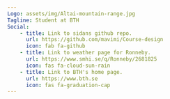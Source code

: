 ```yaml
---
Logo: assets/img/Altai-mountain-range.jpg
Tagline: Student at BTH
Social:
    - title: Link to sidans github repo.
      url: https://github.com/mavimi/Course-design
      icon: fab fa-github
    - title: Link to weather page for Ronneby.
      url: https://www.smhi.se/q/Ronneby/2681825
      icon: fas fa-cloud-sun-rain
    - title: Link to BTH's home page.
      url: https://www.bth.se
      icon: fas fa-graduation-cap
---
```

